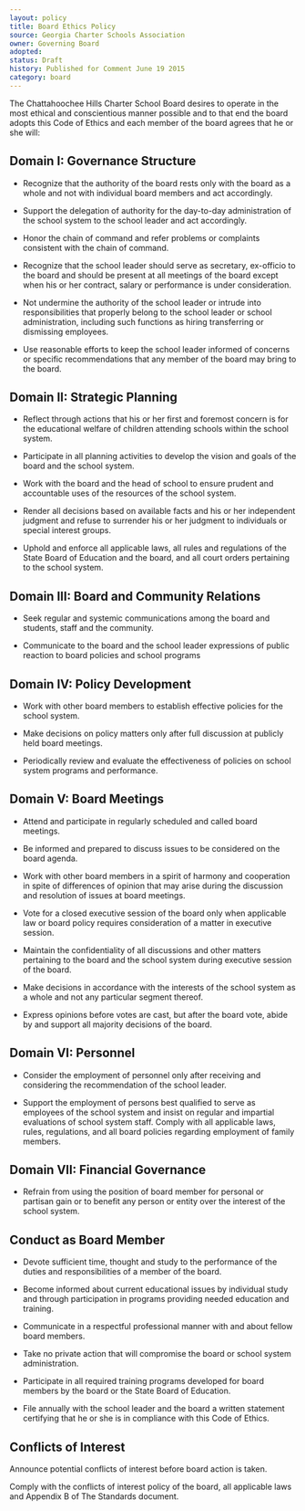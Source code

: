 ```yaml
---
layout: policy
title: Board Ethics Policy
source: Georgia Charter Schools Association
owner: Governing Board
adopted: 
status: Draft
history: Published for Comment June 19 2015
category: board
---
```


The Chattahoochee Hills Charter School Board desires to operate in the most ethical and conscientious manner possible and to that end the board adopts this Code of Ethics and each member of the board agrees that he or she will:

## Domain I:  Governance Structure  

* Recognize that the authority of the board rests only with the board as a whole and not with individual board members and act accordingly.  
 
* Support the delegation of authority for the day-to-day administration of the school system to the school leader and act accordingly. 
 
* Honor the chain of command and refer problems or complaints consistent with the chain of command. 
 
* Recognize that the school leader should serve as secretary, ex-officio to the board and should be present at all meetings of the board except when his or her contract, salary or performance is under consideration. 
  
* Not undermine the authority of the school leader or intrude into responsibilities that properly belong to the school leader or school administration, including such functions as hiring transferring or dismissing employees. 
 
* Use reasonable efforts to keep the school leader informed of concerns or specific recommendations that any member of the board may bring to the board.

## Domain II:  Strategic Planning

* Reflect through actions that his or her first and foremost concern is for the educational welfare of children attending schools within the school system.  
 
* Participate in all planning activities to develop the vision and goals of the board and the school system. 
 
* Work with the board and the head of school to ensure prudent and accountable uses of the resources of the school system. 
 
* Render all decisions based on available facts and his or her independent judgment and refuse to surrender his or her judgment to individuals or special interest groups. 
 
* Uphold and enforce all applicable laws, all rules and regulations of the State Board of Education and the board, and all court orders pertaining to the school system.

## Domain III:  Board and Community Relations 

* Seek regular and systemic communications among the board and students, staff and the community.
 
* Communicate to the board and the school leader expressions of public reaction to board policies and school programs

## Domain IV:  Policy Development

* Work with other board members to establish effective policies for the school system.
 
* Make decisions on policy matters only after full discussion at publicly held board meetings. 
 
* Periodically review and evaluate the effectiveness of policies on school system programs and performance.

## Domain V:  Board Meetings

* Attend and participate in regularly scheduled and called board meetings. 
 
* Be informed and prepared to discuss issues to be considered on the board agenda. 
 
* Work with other board members in a spirit of harmony and cooperation in spite of differences of opinion that may arise during the discussion and resolution of issues at board meetings. 
 
* Vote for a closed executive session of the board only when applicable law or board policy requires consideration of a matter in executive session. 
 
* Maintain the confidentiality of all discussions and other matters pertaining to the board and the school system during executive session of the board.
 
* Make decisions in accordance with the interests of the school system as a whole and not any particular segment thereof. 
 
* Express opinions before votes are cast, but after the board vote, abide by and support all majority decisions of the board.

## Domain VI:  Personnel

* Consider the employment of personnel only after receiving and considering the recommendation of the school leader. 
 
* Support the employment of persons best qualified to serve as employees of the school system and insist on regular and impartial evaluations of school system staff. 
Comply with all applicable laws, rules, regulations, and all board policies regarding employment of family members.

## Domain VII:  Financial Governance

* Refrain from using the position of board member for personal or partisan gain or to benefit any person or entity over the interest of the school system.

## Conduct as Board Member
* Devote sufficient time, thought and study to the performance of the duties and responsibilities of a member of the board. 
 
* Become informed about current educational issues by individual study and through participation in programs providing needed education and training. 
 
* Communicate in a respectful professional manner with and about fellow board members. 
 
* Take no private action that will compromise the board or school system administration. 
 
* Participate in all required training programs developed for board members by the board or the State Board of Education.
 
* File annually with the school leader and the board a written statement certifying that he or she is in compliance with this Code of Ethics.  

## Conflicts of Interest
Announce potential conflicts of interest before board action is taken. 
 
Comply with the conflicts of interest policy of the board, all applicable laws and Appendix B of The Standards document. 
